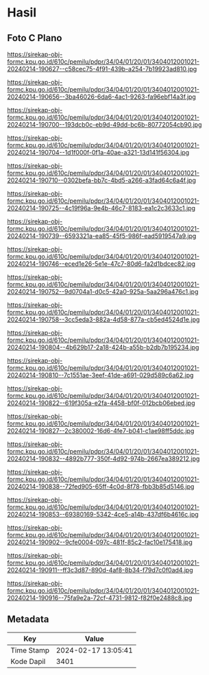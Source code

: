# Hasil

## Foto C Plano

https://sirekap-obj-formc.kpu.go.id/610c/pemilu/pdpr/34/04/01/20/01/3404012001021-20240214-190627--c58cec75-4f91-439b-a254-7b19923ad810.jpg

https://sirekap-obj-formc.kpu.go.id/610c/pemilu/pdpr/34/04/01/20/01/3404012001021-20240214-190656--3ba46026-6da6-4ac1-9263-fa96ebf14a3f.jpg

https://sirekap-obj-formc.kpu.go.id/610c/pemilu/pdpr/34/04/01/20/01/3404012001021-20240214-190700--193dcb0c-eb9d-49dd-bc6b-80772054cb90.jpg

https://sirekap-obj-formc.kpu.go.id/610c/pemilu/pdpr/34/04/01/20/01/3404012001021-20240214-190704--1d1f000f-0f1a-40ae-a321-13d141f56304.jpg

https://sirekap-obj-formc.kpu.go.id/610c/pemilu/pdpr/34/04/01/20/01/3404012001021-20240214-190710--0302befa-bb7c-4bd5-a266-a3fad64c6a4f.jpg

https://sirekap-obj-formc.kpu.go.id/610c/pemilu/pdpr/34/04/01/20/01/3404012001021-20240214-190725--4c19f96a-9e4b-46c7-8183-ea1c2c3633c1.jpg

https://sirekap-obj-formc.kpu.go.id/610c/pemilu/pdpr/34/04/01/20/01/3404012001021-20240214-190739--6593321a-ea85-45f5-986f-ead5919547a9.jpg

https://sirekap-obj-formc.kpu.go.id/610c/pemilu/pdpr/34/04/01/20/01/3404012001021-20240214-190746--eced1e26-5e1e-47c7-80d6-fa2d1bdcec82.jpg

https://sirekap-obj-formc.kpu.go.id/610c/pemilu/pdpr/34/04/01/20/01/3404012001021-20240214-190752--9d0704a1-d0c5-42a0-925a-5aa296a476c1.jpg

https://sirekap-obj-formc.kpu.go.id/610c/pemilu/pdpr/34/04/01/20/01/3404012001021-20240214-190758--3cc5eda3-882a-4d58-877a-cb5ed4524d1e.jpg

https://sirekap-obj-formc.kpu.go.id/610c/pemilu/pdpr/34/04/01/20/01/3404012001021-20240214-190804--4b629b17-2a18-424b-a55b-b2db7b195234.jpg

https://sirekap-obj-formc.kpu.go.id/610c/pemilu/pdpr/34/04/01/20/01/3404012001021-20240214-190810--7c1551ae-3eef-41de-a691-029d589c6a62.jpg

https://sirekap-obj-formc.kpu.go.id/610c/pemilu/pdpr/34/04/01/20/01/3404012001021-20240214-190822--619f305a-e2fa-4458-bf0f-012bcb06ebed.jpg

https://sirekap-obj-formc.kpu.go.id/610c/pemilu/pdpr/34/04/01/20/01/3404012001021-20240214-190827--2c380002-16d6-4fe7-b041-c1ae98ff5ddc.jpg

https://sirekap-obj-formc.kpu.go.id/610c/pemilu/pdpr/34/04/01/20/01/3404012001021-20240214-190832--4892b777-350f-4d92-974b-2667ea389212.jpg

https://sirekap-obj-formc.kpu.go.id/610c/pemilu/pdpr/34/04/01/20/01/3404012001021-20240214-190838--72fed905-65ff-4c0d-8f78-fbb3b85d5146.jpg

https://sirekap-obj-formc.kpu.go.id/610c/pemilu/pdpr/34/04/01/20/01/3404012001021-20240214-190853--69380169-5342-4ce5-a14b-437df6b4616c.jpg

https://sirekap-obj-formc.kpu.go.id/610c/pemilu/pdpr/34/04/01/20/01/3404012001021-20240214-190902--9cfe0004-097c-481f-85c2-fac10e175418.jpg

https://sirekap-obj-formc.kpu.go.id/610c/pemilu/pdpr/34/04/01/20/01/3404012001021-20240214-190911--ff3c3d87-890d-4af8-8b34-f79d7c0f0ad4.jpg

https://sirekap-obj-formc.kpu.go.id/610c/pemilu/pdpr/34/04/01/20/01/3404012001021-20240214-190916--75fa9e2a-72cf-4731-9812-f82f0e2488c8.jpg


## Metadata

| Key        | Value               |
| ---------- | ------------------- |
| Time Stamp | 2024-02-17 13:05:41 |
| Kode Dapil | 3401                |



